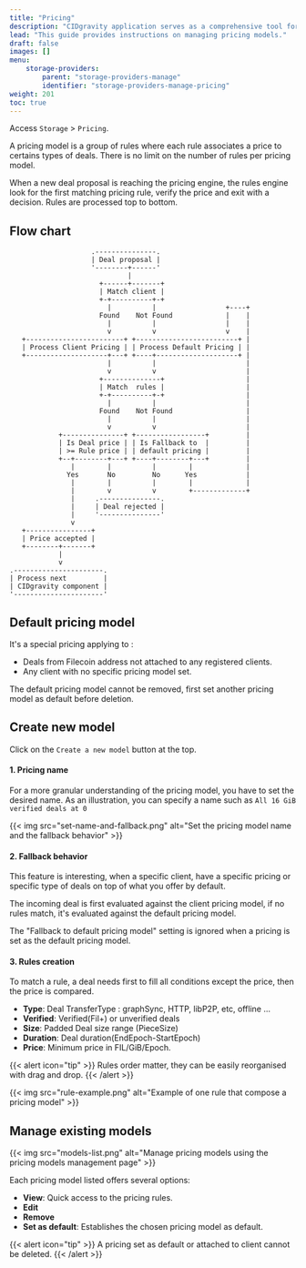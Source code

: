 ```yaml
---
title: "Pricing"
description: "CIDgravity application serves as a comprehensive tool for managing and monitoring of : clients, pricing, acceptance criterias, avalability and activity."
lead: "This guide provides instructions on managing pricing models."
draft: false
images: []
menu:
    storage-providers:
        parent: "storage-providers-manage"
        identifier: "storage-providers-manage-pricing"
weight: 201
toc: true
---
```


Access `Storage` > `Pricing`.

A pricing model is a group of rules where each rule associates a price to certains types of deals.
There is no limit on the number of rules per pricing model. 

When a new deal proposal is reaching the pricing engine, the rules engine look for the first matching pricing rule, verify the price and exit with a decision.
Rules are processed top to bottom.


## Flow chart

```goat {style="width: 25em"}
                    .---------------.
                    | Deal proposal |
                    '--------+------'
                             |
                      +------+-------+
                      | Match client |
                      +-+----------+-+
                        |          |                 +----+
                      Found    Not Found             |    |
                        |          |                 |    |
                        v          v                 v    |
   +------------------------+ +-------------------------+ |
   | Process Client Pricing | | Process Default Pricing | |
   +--------------------+---+ +----+--------------------+ |
                        |          |                      |
                        v          v                      |
                      +--------------+                    |
                      | Match  rules |                    |
                      +-+----------+-+                    |
                        |          |                      |
                      Found    Not Found                  |
                        |          |                      |
                        v          v                      |
            +---------------+ +-----------------+         |
            | Is Deal price | | Is Fallback to  |         |
            | >= Rule price | | default pricing |         |
            +--+--------+---+ +----+--------+---+         |
               |        |          |        |             |
              Yes       No         No      Yes            |
               |        |          |        |             |
               |        v          v        +-------------+
               |     .---------------.
               |     | Deal rejected |
               |     '---------------'
               v
   +----------------+
   | Price accepted |
   +--------+-------+
            |
            v
.----------------------.
| Process next         |
| CIDgravity component |
'----------------------'
```

## Default pricing model

It's a special pricing applying to :
- Deals from Filecoin address not attached to any registered clients.
- Any client with no specific pricing model set.

The default pricing model cannot be removed, first set another pricing model as default before deletion.

## Create new model

Click on the `Create a new model` button at the top.

#### 1. Pricing name

For a more granular understanding of the pricing model, you have to set the desired name. 
As an illustration, you can specify a name such as `All 16 GiB verified deals at 0`

{{< img src="set-name-and-fallback.png" alt="Set the pricing model name and the fallback behavior" >}}

#### 2. Fallback behavior

This feature is interesting, when a specific client, have a specific pricing or specific type of deals on top of what you offer by default.

The incoming deal is first evaluated against the client pricing model, if no rules match, it's evaluated against the default pricing model. 

The "Fallback to default pricing model" setting is ignored when a pricing is set as the default pricing model.

#### 3. Rules creation

To match a rule, a deal needs first to fill all conditions except the price, then the price is compared.

- **Type**: Deal TransferType : graphSync, HTTP, libP2P, etc, offline ...
- **Verified**: Verified(Fil+) or unverified deals
- **Size**: Padded Deal size range (PieceSize)
- **Duration**: Deal duration(EndEpoch-StartEpoch)
- **Price**: Minimum price in FIL/GiB/Epoch.

{{< alert icon="tip" >}}
Rules order matter, they can be easily reorganised with drag and drop.
{{< /alert >}}

{{< img src="rule-example.png" alt="Example of one rule that compose a pricing model" >}}

## Manage existing models

{{< img src="models-list.png" alt="Manage pricing models using the pricing models management page" >}}

Each pricing model listed offers several options:

- **View**: Quick access to the pricing rules.
- **Edit**
- **Remove**
- **Set as default**: Establishes the chosen pricing model as default. 

{{< alert icon="tip" >}}
A pricing set as default or attached to client cannot be deleted.
{{< /alert >}}

